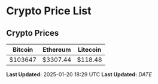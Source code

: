 # Crypto Price List

## Crypto Prices
| Bitcoin | Ethereum | Litecoin |
| ------- | -------- | -------- |
| $103647 | $3307.44 | $118.48 |
**Last Updated:** 2025-01-20 18:29 UTC
**Last Updated:** $DATE$
